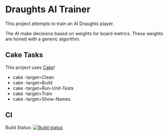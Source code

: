 # Draughts AI Trainer
This project attempts to train an AI Draughts player.

The AI make decisions based on weights for board metrics.
These weights are honed with a generic algorithm.

## Cake Tasks
This project uses [Cake](https://cakebuild.net)!
* cake -target=Clean
* cake -target=Build
* cake -target=Run-Unit-Tests
* cake -target=Train
* cake -target=Show-Names

## CI
Build Status: [![Build status](https://ci.appveyor.com/api/projects/status/apt6gir9l7wxun49?svg=true)](https://ci.appveyor.com/project/RichTeaMan/draughts)
